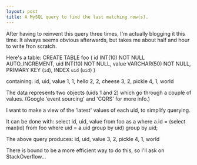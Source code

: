 ```yaml
---
layout: post
title: A MySQL query to find the last matching row(s).
---
```


After having to reinvent this query three times, I'm actually blogging it this time.  It always seems obvious afterwards, but takes me about half and hour to write fron scratch.

Here's a table:
    CREATE TABLE foo (
        id INT(10) NOT NULL AUTO_INCREMENT,
        uid INT(10) NOT NULL,
        value VARCHAR(50) NOT NULL,
        PRIMARY KEY (`id`),
        INDEX `uid` (`uid`)
    )

containing:
    id, uid, value
     1,   1, hello
     2,   2, cheese
     3,   2, pickle
     4,   1, world

The data represents two objects (uids 1 and 2) which go through a couple of values.  (Google 'event sourcing' and 'CQRS' for more info.) 

I want to make a view of the 'latest' values of each uid, to simplify querying.

It can be done with: 
    select id, uid, value 
    from foo as a
    where a.id = (select max(id) from foo where uid = a.uid group by uid)
    group by uid;

The above query produces:
    id, uid, value
     3,   2, pickle
     4,   1, world

There is bound to be a more efficient way to do this, so I'll ask on StackOverflow...
